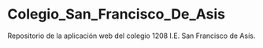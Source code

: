 # Colegio_San_Francisco_De_Asis
Repositorio de la aplicación web del colegio 1208 I.E. San Francisco de Asís.
